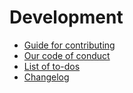 
# Development

- [Guide for contributing](contributing.md)
- [Our code of conduct](conduct.md)
- [List of to-dos](todo.md)
- [Changelog](changelog.md)
